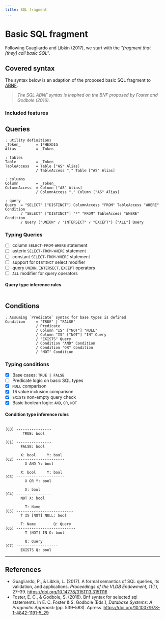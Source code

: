 ```yaml
---
title: SQL fragment
...
```


# Basic SQL fragment

Following Guagliardo and Libkin (2017), we start with
the _"fragment that [they] call basic SQL"_.

## Covered syntax

The syntax below is an adaption of the proposed basic SQL fragment to
[ABNF](https://en.wikipedia.org/wiki/Augmented_Backus%E2%80%93Naur_form).

<!-- TODO: review if there are better things to fork -->
> *The SQL ABNF syntax is inspired on the BNF proposed by Foster and Godbole (2016).*

### Included features

<!-- TODO: add list of included and not included features of SQL -->

## Queries

<!-- TODO: find out which syntax highlighting would work best here -->
<!-- TODO: rewrite the syntax to an easier format -->

```abnf  title="Query syntax"
; utility definitions
_Token_       = 1*HEXDIG
Alias         = _Token_

; tables
Table         = _Token_
TableAccess   = Table ["AS" Alias]
              / TableAccess "," Table ["AS" Alias]

; columns
Column        = _Token_
ColumnAccess  = Column ["AS" Alias]
              / ColumnAccess "," Column ["AS" Alias]

; query
Query  = "SELECT" ["DISTINCT"] ColumnAccess "FROM" TableAccess "WHERE" Condition
       / "SELECT" ["DISTINCT"] "*" "FROM" TableAccess "WHERE" Condition
       / Query ("UNION" / "INTERSECT" / "EXCEPT") ["ALL"] Query
```

### Typing Queries

<!-- TODO: What about query like `SELECT 1;`? -->
<!-- TODO: add support to the follwing stuff: -->
- [ ] column `SELECT-FROM-WHERE` statement
- [ ] asterix `SELECT-FROM-WHERE` statement
- [ ] constant `SELECT-FROM-WHERE` statement
- [ ] support for `DISTINCT` select modifier
- [ ] query `UNION`, `INTERSECT`, `EXCEPT` operators
- [ ] `ALL` modifier for query operators

#### Query type inference rules

<!-- TODO: follow the semantics chapter to work this out -->
```plaintext  title="Query type inference"

```

## Conditions

<!-- FIXME: rewrite to ABNF -->
<!-- TODO: define the predicate ABNF syntax -->
```abnf  title="Condition syntax"
; Assuming `Predicate` syntax for base types is defined
Condition     = "TRUE" | "FALSE" 
              / Predicate
              / Column "IS" ["NOT"] "NULL"
              / Column "IS" ["NOT"] "IN" Query
              / "EXISTS" Query
              / Condition "AND" Condition
              / Condition "OR" Condition
              / "NOT" Condition
```

### Typing conditions

<!-- TODO: add support to the follwing stuff: -->
- [x] Base cases: `TRUE | FALSE `
- [ ] Predicate logic on basic SQL types
- [x] `NULL` comparison
- [x] `IN` value inclusion comparison
- [x] `EXISTS` non-empty query check
- [x] Basic boolean logic: `AND`, `OR`, `NOT`

#### Condition type inference rules

```plaintext  title="Condition type inference"

(C0) ----------------
        TRUE: bool

(C1) ----------------
       FALSE: bool

       X: bool     Y: bool
(C2) ----------------------
         X AND Y: bool

       X: bool     Y: bool
(C3) ----------------------
         X OR Y: bool

         X: bool
(C4) ----------------
       NOT X: bool

         T: Name
(C5) --------------------------
       T IS [NOT] NULL: bool

       T: Name        Q: Query
(C6) ---------------------------
         T [NOT] IN Q: bool

         Q: Query
(C7) -------------------
       EXISTS Q: bool
```

---

## References

- Guagliardo, P., & Libkin, L. (2017). A formal semantics of SQL queries, its validation, and applications. _Proceedings of the VLDB Endowment, 11_(1), 27–39. <https://doi.org/10.14778/3151113.3151116>
- Foster, E. C., & Godbole, S. (2016). Bnf syntax for selected sql statements. In E. C. Foster & S. Godbole (Eds.), _Database Systems: A Pragmatic Approach_ (pp. 539–583). Apress. <https://doi.org/10.1007/978-1-4842-1191-5_29>
